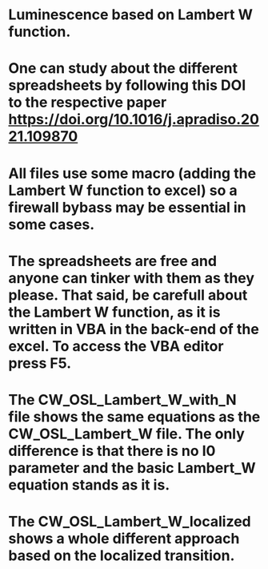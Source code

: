 # Luminescence based on Lambert W function.
# One can study about the different spreadsheets by following this DOI to the respective paper https://doi.org/10.1016/j.apradiso.2021.109870
# All files use some macro (adding the Lambert W function to excel) so a firewall bybass may be essential in some cases. 
# The spreadsheets are free and anyone can tinker with them as they please. That said, be carefull about the Lambert W function, as it is written in VBA in the back-end of the excel. To access the VBA editor press F5.
# The CW_OSL_Lambert_W_with_N file shows the same equations as the CW_OSL_Lambert_W file. The only difference is that there is no I0 parameter and the basic Lambert_W equation stands as it is. 
# The CW_OSL_Lambert_W_localized shows a whole different approach based on the localized transition.
